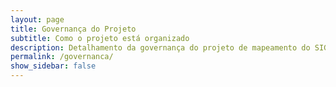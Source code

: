 ```yaml
---
layout: page
title: Governança do Projeto
subtitle: Como o projeto está organizado
description: Detalhamento da governança do projeto de mapeamento do SIGTAP para OMOP
permalink: /governanca/
show_sidebar: false
---
```

